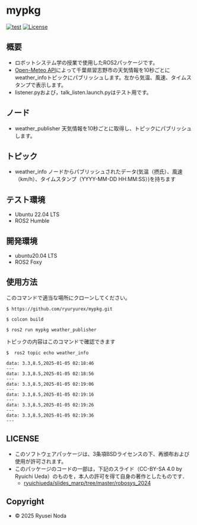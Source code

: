 # mypkg

[![test](https://github.com/ryuryurex/mypkg/actions/workflows/test.yml/badge.svg)](https://github.com/ryuryurex/mypkg/actions/workflows/test.yml)
[![License](https://img.shields.io/badge/License-BSD--3--Clause-blue.svg)](https://github.com/ryuryurex/mypkg/blob/main/LICENSE)

## 概要
- ロボットシステム学の授業で使用したROS2パッケージです。
- [Open-Meteo API](https://open-meteo.com/)によって千葉県習志野市の天気情報を10秒ごとにweather_infoトピックにパブリッシュします。左から気温、風速、タイムスタンプで表示します。
- listener.pyおよび，talk_listen.launch.pyはテスト用です。

## ノード
- weather_publisher
天気情報を10秒ごとに取得し、トピックにパブリッシュします。
## トピック
- weather_info
ノードからパブリッシュされたデータ(気温（摂氏）、風速（km/h）、タイムスタンプ（YYYY-MM-DD HH:MM:SS）)を持ちます

## テスト環境
* Ubuntu 22.04 LTS
* ROS2 Humble 

## 開発環境
* ubuntu20.04 LTS
* ROS2 Foxy

## 使用方法
このコマンドで適当な場所にクローンしてください。
```shell
$ https://github.com/ryuryurex/mypkg.git
```
```shell
$ colcon build
```
```shell
$ ros2 run mypkg weather_publisher
```

トピックの内容はこのコマンドで確認できます
```shell
$  ros2 topic echo weather_info
```
```shell
data: 3.3,8.5,2025-01-05 02:18:46
---
data: 3.3,8.5,2025-01-05 02:18:56
---
data: 3.3,8.5,2025-01-05 02:19:06
---
data: 3.3,8.5,2025-01-05 02:19:16
---
data: 3.3,8.5,2025-01-05 02:19:26
---
data: 3.3,8.5,2025-01-05 02:19:36
---
```

## LICENSE
* このソフトウェアパッケージは、3条項BSDライセンスの下、再頒布および使用が許可されます。
* このパッケージのコードの一部は，下記のスライド（CC-BY-SA 4.0 by Ryuichi Ueda）のものを，本人の許可を得て自身の著作としたものです．
    * [ryuichiueda/slides_marp/tree/master/robosys_2024](https://github.com/ryuichiueda/slides_marp/tree/master/robosys2024)

## Copyright
* © 2025 Ryusei Noda
